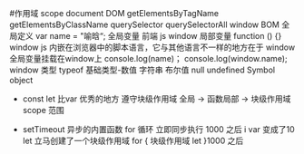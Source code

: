 #作用域 scope
document DOM 
 getElementsByTagName
 getElementsByClassName
 querySelector
 querySelectorAll
 window BOM
   全局定义 var name = "喻晗“;
   全局变量 前端 js window
   局部变量 function () {}
   window js 内嵌在浏览器中的脚本语言，它与其他语言不一样的地方在于 window
   全局变量挂载在window上
   console.log(name)； console.log(window.name);
   window 类型 typeof
   基础类型-数值 字符串 布尔值 null undefined Symbol object
-   const let 比var 优秀的地方 遵守块级作用域
    全局 -> 函数局部 -> 块级作用域
    scope 范围

-   setTimeout 异步的内置函数
    for 循环 立即同步执行
    1000 之后 i var 变成了10
    let 立马创建了一个块级作用域    for { 块级作用域 let }1000 之后 